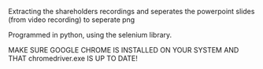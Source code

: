 Extracting the shareholders recordings and seperates the powerpoint slides (from video recording) 
to seperate png

Programmed in python, using the selenium library.

MAKE SURE GOOGLE CHROME IS INSTALLED ON YOUR SYSTEM AND THAT chromedriver.exe IS UP TO DATE!